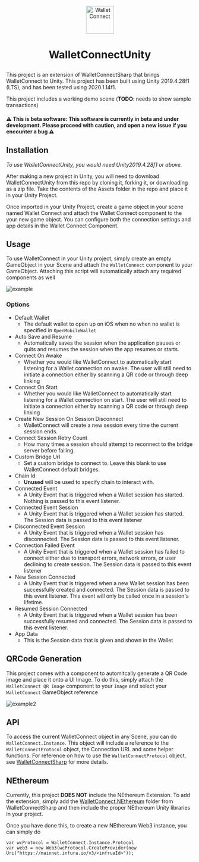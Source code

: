 <a href="https://walletconnect.com/">
	<p align="center">
  <img src="https://user-images.githubusercontent.com/31494151/167982569-b81fa1f3-3a77-49d0-b36f-db1565f133c4.png" alt="Wallet Connect" width="75" />
</p>
</a>
<h1 align="center"> 

WalletConnectUnity</h1>
This project is an extension of WalletConnectSharp that brings WalletConnect to Unity. This project has been built using Unity 2019.4.28f1 (LTS), and has been tested using 2020.1.14f1. 

This project includes a working demo scene (**TODO**: needs to show sample transactions)

#### :warning: **This is beta software**: This software is currently in beta and under development. Please proceed with caution, and open a new issue if you encounter a bug :warning:

## Installation

*To use WalletConnectUnity, you would need Unity2019.4.28f1 or above.* 

After making a new project in Unity, you will need to download WalletConnectUnity from this repo by cloning it, forking it, or downloading as a zip file. Take the contents of the Assets folder in the repo and place it in your Unity Project.

Once imported in your Unity Project, create a game object in your scene named Wallet Connect and attach the Wallet Connect component to the your new game object. You can configure both the connection settings and app details in the Wallet Connect Component.

## Usage

To use WalletConnect in your Unity project, simply create an empty GameObject in your Scene and attach the `WalletConnect` component to your GameObject. Attaching this script will automatically attach any required components as well

![example](https://i.imgur.com/nlpZx5l.png)

### Options
* Default Wallet
    - The default wallet to open up on iOS when no when no wallet is specified in `OpenMobileWallet`
* Auto Save and Resume
    - Automatically saves the session when the application pauses or quits and resumes the session when the app resumes or starts.
* Connect On Awake
    - Whether you would like WalletConnect to automatically start listening for a Wallet connection on awake. The user will still need to initiate a connection either by scanning a QR code or through deep linking
* Connect On Start
    - Whether you would like WalletConnect to automatically start listening for a Wallet connection on start. The user will still need to initiate a connection either by scanning a QR code or through deep linking
* Create New Session On Session Disconnect
	- WalletConnect will create a new session every time the current session ends. 
* Connect Session Retry Count
	 - How many times a session should attempt to reconnect to the bridge server before failing.
* Custom Bridge Url
	 - Set a custom bridge to connect to. Leave this blank to use WalletConnect default bridges.
* Chain Id
	 - **Unused** will be used to specify chain to interact with.
* Connected Event
    - A Unity Event that is triggered when a Wallet session has started. Nothing is passed to this event listener.
* Connected Event Session
    - A Unity Event that is triggered when a Wallet session has started. The Session data is passed to this event listener
* Disconnected Event Session
    - A Unity Event that is triggered when a Wallet session has disconnected. The Session data is passed to this event listener.
* Connection Failed Event
    - A Unity Event that is triggered when a Wallet session has failed to connect either due to transport errors, network errors, or user declining to create session. The Session data is passed to this event listener
* New Session Connected
	 -  A Unity Event that is triggered when a new Wallet session has been successfully created and connected. The Session data is passed to this event listener. This event will only be called once in a session's lifetime.
* Resumed Session Connected
	 -  A Unity Event that is triggered when a Wallet session has been successfully resumed and connected. The Session data is passed to this event listener. 
* App Data
    - This is the Session data that is given and shown in the Wallet

## QRCode Generation

This project comes with a component to automitcally generate a QR Code image and place it onto a UI Image. To do this, simply attach the `WalletConnect QR Image` component to your `Image` and select your `WalletConnect` GameObject reference

![example2](https://i.imgur.com/vgH5Hvv.png)

## API

To access the current WalletConnect object in any Scene, you can do `WalletConnect.Instance`. This object will include a reference to the `WalletConnectProtocol` object, the Connection URL and some helper functions. For reference on how to use the `WalletConnectProtocol` object, see [WalletConnectSharp](https://github.com/WalletConnect/WalletConnectSharp) for more details. 

## NEthereum

Currently, this project **DOES NOT** include the NEthereum Extension. To add the extension, simply add the [WalletConnect.NEthereum](https://github.com/WalletConnect/WalletConnectSharp/tree/main/WalletConnectSharp.NEthereum) folder from WalletConnectSharp and then include the proper NEthereum Unity libraries in your project.

Once you have done this, to create a new NEthereum Web3 instance, you can simply do

```
var wcProtocol = WalletConnect.Instance.Protocol
var web3 = new Web3(wcProtocol.CreateProvider(new Uri("https://mainnet.infura.io/v3/<infruaId>"));
```
